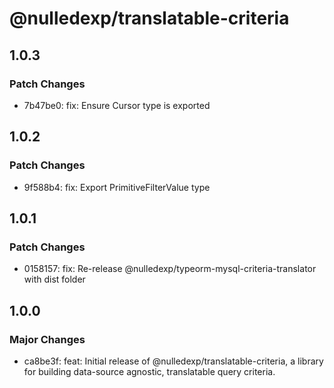 # @nulledexp/translatable-criteria

## 1.0.3

### Patch Changes

- 7b47be0: fix: Ensure Cursor type is exported

## 1.0.2

### Patch Changes

- 9f588b4: fix: Export PrimitiveFilterValue type

## 1.0.1

### Patch Changes

- 0158157: fix: Re-release @nulledexp/typeorm-mysql-criteria-translator with dist folder

## 1.0.0

### Major Changes

- ca8be3f: feat: Initial release of @nulledexp/translatable-criteria, a library for building data-source agnostic, translatable query criteria.

